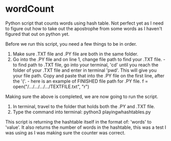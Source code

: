# wordCount
Python script that counts words using hash table. Not perfect yet as I need to figure out how to take out the apostrophe from some words as I haven't figured that out on python yet.

Before we run this script, you need a few things to be in order.
  1. Make sure .TXT file and .PY file are both in the same folder.
  2. Go into the .PY file and on line 1, change file path to find your .TXT file.
    - to find path to .TXT file, go into your terminal, 'cd' until you reach the folder of your .TXT file and enter in    terminal 'pwd'. This will give you your file path. Copy and paste that into the .PY file on the first line, after the '('.
    - here is an example of FINISHED file path for .PY file. 
      f = open("/.../.../.../.../TEXTFILE.txt", "r")
  
Making sure the above is completed, we are now going to run the script.
  1. In terminal, travel to the folder that holds both the .PY and .TXT file.
  2. Type the command into terminal: python3 playingwhashtables.py
  
This script is returning the hashtable itself in the format of: 'words' to 'value'. It also returns the number of words in the hashtable, this was a test I was using as I was making sure the counter was correct.
